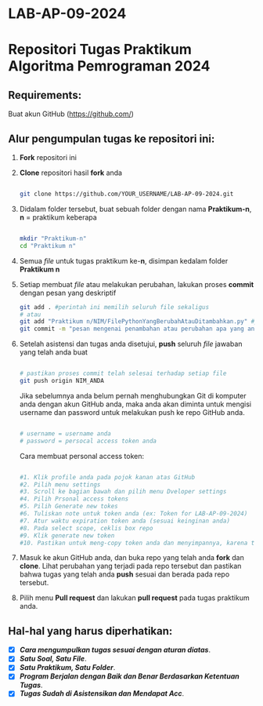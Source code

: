 # LAB-AP-09-2024
# Repositori Tugas Praktikum Algoritma Pemrograman 2024

## Requirements:
Buat akun GitHub (https://github.com/)

## Alur pengumpulan tugas ke repositori ini:

1. **Fork** repositori ini

2. **Clone** repositori hasil **fork** anda

   ```sh

   git clone https://github.com/YOUR_USERNAME/LAB-AP-09-2024.git

   ```


3. Didalam folder tersebut, buat sebuah folder dengan nama **Praktikum-n**, **n** = praktikum keberapa
   ```sh

   mkdir "Praktikum-n"
   cd "Praktikum n"

   ```

4. Semua _file_ untuk tugas praktikum ke-**n**, disimpan kedalam folder **Praktikum n**
5. Setiap membuat _file_ atau melakukan perubahan, lakukan proses **commit** dengan pesan yang deskriptif

   ```sh
   git add . #perintah ini memilih seluruh file sekaligus
   # atau
   git add "Praktikum n/NIM/FilePythonYangBerubahAtauDitambahkan.py" #perintah ini memilih file tertentu
   git commit -m "pesan mengenai penambahan atau perubahan apa yang anda lakukan"
   
   ```

6. Setelah asistensi dan tugas anda disetujui, **push** seluruh _file_ jawaban yang telah anda buat

   ```sh

   # pastikan proses commit telah selesai terhadap setiap file
   git push origin NIM_ANDA

   ```
   
   Jika sebelumnya anda belum pernah menghubungkan Git di komputer anda dengan akun GitHub anda, maka anda akan diminta untuk mengisi username dan password untuk
   melakukan push ke repo GitHub anda.
   ```sh

   # username = username anda
   # password = persocal access token anda

   ```
   
   Cara membuat personal access token:
   ```sh
   
   #1. Klik profile anda pada pojok kanan atas GitHub
   #2. Pilih menu settings
   #3. Scroll ke bagian bawah dan pilih menu Dveloper settings
   #4. Pilih Prsonal access tokens
   #5. Pilih Generate new tokes
   #6. Tuliskan note untuk token anda (ex: Token for LAB-AP-09-2024)
   #7. Atur waktu expiration token anda (sesuai keinginan anda)
   #8. Pada select scope, ceklis box repo
   #9. Klik generate new token
   #10. Pastikan untuk meng-copy token anda dan menyimpannya, karena token hanya bisa diliat sekali (*Jika hilang, buat token baru)

   ```
   
7. Masuk ke akun GitHub anda, dan buka repo yang telah anda **fork** dan **clone**. Lihat perubahan yang terjadi pada repo tersebut dan pastikan bahwa tugas yang
   telah anda **push** sesuai dan berada pada repo tersebut.
   
8. Pilih menu **Pull request** dan lakukan **pull request** pada tugas praktikum anda.


## Hal-hal yang harus diperhatikan:

- [x] _**Cara mengumpulkan tugas sesuai dengan aturan diatas**_.
- [x] _**Satu Soal, Satu File**_.
- [x] _**Satu Praktikum, Satu Folder**_.
- [x] _**Program Berjalan dengan Baik dan Benar Berdasarkan Ketentuan Tugas**_.
- [x] _**Tugas Sudah di Asistensikan dan Mendapat Acc**_.
